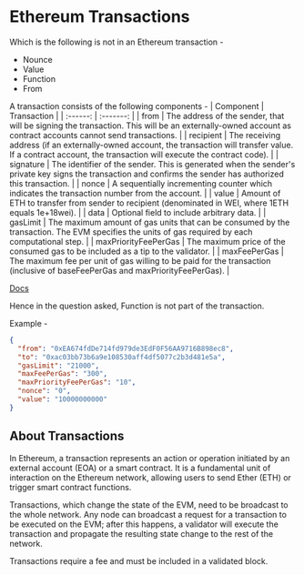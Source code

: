 # Ethereum Transactions
Which is the following is not in an Ethereum transaction -
- Nounce
- Value
- Function
- From

A transaction consists of the following components - 
| Component | Transaction | 
| :------: | :-------: | 
| from | The address of the sender, that will be signing the transaction. This will be an externally-owned account as contract accounts cannot send transactions. |
| recipient | The receiving address (if an externally-owned account, the transaction will transfer value. If a contract account, the transaction will execute the contract code). |
| signature | The identifier of the sender. This is generated when the sender's private key signs the transaction and confirms the sender has authorized this transaction. |
| nonce | A sequentially incrementing counter which indicates the transaction number from the account. |
| value | Amount of ETH to transfer from sender to recipient (denominated in WEI, where 1ETH equals 1e+18wei). |
| data | Optional field to include arbitrary data. |
| gasLimit | The maximum amount of gas units that can be consumed by the transaction. The EVM specifies the units of gas required by each computational step. |
| maxPriorityFeePerGas | The maximum price of the consumed gas to be included as a tip to the validator. |
| maxFeePerGas | The maximum fee per unit of gas willing to be paid for the transaction (inclusive of baseFeePerGas and maxPriorityFeePerGas). |

[Docs](https://ethereum.org/en/developers/docs/transactions/)

Hence in the question asked, Function is not part of the transaction. 

Example - 
```json
{
  "from": "0xEA674fdDe714fd979de3EdF0F56AA9716B898ec8",
  "to": "0xac03bb73b6a9e108530aff4df5077c2b3d481e5a",
  "gasLimit": "21000",
  "maxFeePerGas": "300",
  "maxPriorityFeePerGas": "10",
  "nonce": "0",
  "value": "10000000000"
}
```

## About Transactions 

In Ethereum, a transaction represents an action or operation initiated by an external account (EOA) or a smart contract. It is a fundamental unit of interaction on the Ethereum network, allowing users to send Ether (ETH) or trigger smart contract functions.

Transactions, which change the state of the EVM, need to be broadcast to the whole network. Any node can broadcast a request for a transaction to be executed on the EVM; after this happens, a validator will execute the transaction and propagate the resulting state change to the rest of the network.

Transactions require a fee and must be included in a validated block.
